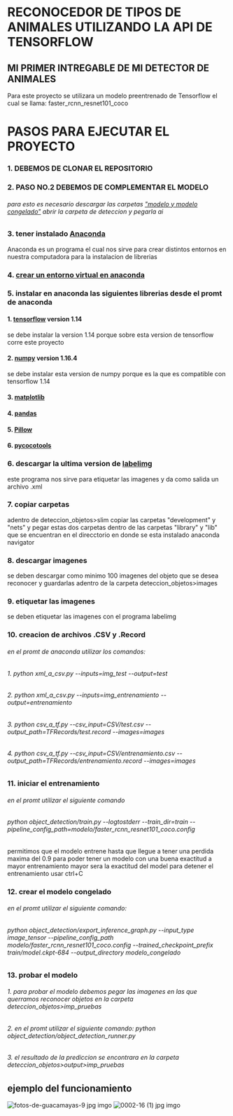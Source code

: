 # RECONOCEDOR DE TIPOS DE ANIMALES UTILIZANDO LA API DE TENSORFLOW

## MI PRIMER INTREGABLE DE MI DETECTOR DE ANIMALES 
Para este proyecto se utilizara un modelo preentrenado de Tensorflow el cual se llama: faster_rcnn_resnet101_coco

# PASOS PARA EJECUTAR EL PROYECTO

### 1. DEBEMOS DE CLONAR EL REPOSITORIO

### 2. PASO NO.2 DEBEMOS DE COMPLEMENTAR EL MODELO
###### para esto es necesario descargar las carpetas ["modelo y modelo congelado"](https://drive.google.com/drive/folders/1OHRv3jrybEzI392G229zrnB6dS3AiiJd?usp=sharing) abrir la carpeta de  deteccion y pegarla ai

### 3. tener instalado [Anaconda](https://www.anaconda.com/products/individual) 
Anaconda es un programa el cual nos sirve para crear distintos entornos en nuestra computadora para la instalacion de librerias

### 4. [crear un entorno virtual en anaconda](https://riptutorial.com/es/python/example/10797/realizacion-de-entornos-virtuales-utilizando-anaconda-)

### 5. instalar en anaconda las siguientes librerias desde el promt de anaconda
#### 1. [tensorflow](https://www.tensorflow.org/install/pip) version 1.14
se debe instalar la version 1.14 porque sobre esta version de tensorflow corre este proyecto
#### 2. [numpy](https://pypi.org/project/numpy/1.16.4/) version 1.16.4
se debe instalar esta version de numpy porque es la que es compatible con tensorflow 1.14
#### 3. [matplotlib](https://anaconda.org/conda-forge/matplotlib)
#### 4. [pandas](https://anaconda.org/anaconda/pandas)
#### 5. [Pillow](https://anaconda.org/anaconda/pillow)
#### 6. [pycocotools](https://anaconda.org/conda-forge/pycocotools)

### 6. descargar la ultima version de [labelimg]() 
este programa nos sirve para etiquetar las imagenes y da como salida un archivo .xml 

### 7. copiar carpetas
adentro de deteccion_objetos>slim copiar las carpetas "development" y "nets" y pegar estas dos carpetas dentro de las carpetas "library" y "lib" que se encuentran en el direcctorio en donde se esta instalado anaconda navigator 

### 8. descargar imagenes
se deben descargar como minimo 100 imagenes del objeto que se desea reconocer y guardarlas adentro de la carpeta
deteccion_objetos>images 

### 9. etiquetar las imagenes
se deben etiquetar las imagenes con el programa labelimg 

### 10. creacion de archivos .CSV y .Record
###### en el promt de anaconda utilizar los comandos:
###### 1. python xml_a_csv.py --inputs=img_test --output=test
###### 2. python xml_a_csv.py --inputs=img_entrenamiento --output=entrenamiento
###### 3. python csv_a_tf.py --csv_input=CSV/test.csv --output_path=TFRecords/test.record --images=images
###### 4. python csv_a_tf.py --csv_input=CSV/entrenamiento.csv --output_path=TFRecords/entrenamiento.record --images=images

### 11. iniciar el entrenamiento 
###### en el promt utilizar el siguiente comando
###### python object_detection/train.py --logtostderr --train_dir=train --pipeline_config_path=modelo/faster_rcnn_resnet101_coco.config
permitimos que el modelo entrene hasta que llegue a tener una perdida maxima del 0.9 para poder tener un modelo con una buena exactitud
a mayor entrenamiento mayor sera la exactitud del model para detener el entrenamiento usar ctrl+C

### 12. crear el modelo congelado 
###### en el promt utilizar el siguiente comando:
###### python object_detection/export_inference_graph.py --input_type image_tensor --pipeline_config_path modelo/faster_rcnn_resnet101_coco.config  --trained_checkpoint_prefix train/model.ckpt-684 --output_directory modelo_congelado

### 13. probar el modelo 
###### 1. para probar el modelo debemos pegar las imagenes en las que querramos reconocer objetos en la carpeta deteccion_objetos>imp_pruebas
###### 2. en el promt utilizar el siguiente comando: python object_detection/object_detection_runner.py
###### 3. el resultado de la prediccion se encontrara en la carpeta deteccion_objetos>output>imp_pruebas

## ejemplo del funcionamiento 
![fotos-de-guacamayas-9 jpg imgo](https://user-images.githubusercontent.com/36108193/82746063-f31a1380-9d48-11ea-8069-909677724933.jpeg)
![0002-16 (1) jpg imgo](https://user-images.githubusercontent.com/36108193/82746064-f44b4080-9d48-11ea-9d94-141e68fd18d7.jpeg)




